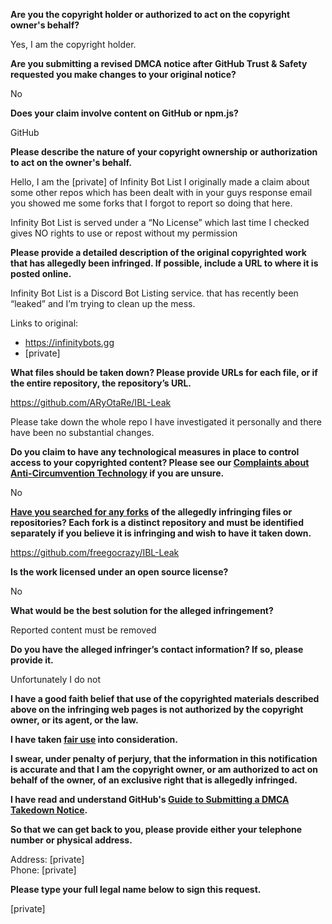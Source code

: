 **Are you the copyright holder or authorized to act on the copyright owner's behalf?**

Yes, I am the copyright holder.

**Are you submitting a revised DMCA notice after GitHub Trust & Safety requested you make changes to your original notice?**

No

**Does your claim involve content on GitHub or npm.js?**

GitHub

**Please describe the nature of your copyright ownership or authorization to act on the owner's behalf.**

Hello, I am the [private] of Infinity Bot List I originally made a claim about some other repos which has been dealt with in your guys response email you showed me some forks that I forgot to report so doing that here.

Infinity Bot List is served under a “No License” which last time I checked gives NO rights to use or repost without my permission

**Please provide a detailed description of the original copyrighted work that has allegedly been infringed. If possible, include a URL to where it is posted online.**

Infinity Bot List is a Discord Bot Listing service. that has recently been “leaked” and I’m trying to clean up the mess.

Links to original:

- https://infinitybots.gg  
- [private]

**What files should be taken down? Please provide URLs for each file, or if the entire repository, the repository’s URL.**

https://github.com/ARyOtaRe/IBL-Leak

Please take down the whole repo I have investigated it personally and there have been no substantial changes.

**Do you claim to have any technological measures in place to control access to your copyrighted content? Please see our <a href="https://docs.github.com/articles/guide-to-submitting-a-dmca-takedown-notice#complaints-about-anti-circumvention-technology">Complaints about Anti-Circumvention Technology</a> if you are unsure.**

No

**<a href="https://docs.github.com/articles/dmca-takedown-policy#b-what-about-forks-or-whats-a-fork">Have you searched for any forks</a> of the allegedly infringing files or repositories? Each fork is a distinct repository and must be identified separately if you believe it is infringing and wish to have it taken down.**

https://github.com/freegocrazy/IBL-Leak

**Is the work licensed under an open source license?**

No

**What would be the best solution for the alleged infringement?**

Reported content must be removed

**Do you have the alleged infringer’s contact information? If so, please provide it.**

Unfortunately I do not

**I have a good faith belief that use of the copyrighted materials described above on the infringing web pages is not authorized by the copyright owner, or its agent, or the law.**

**I have taken <a href="https://www.lumendatabase.org/topics/22">fair use</a> into consideration.**

**I swear, under penalty of perjury, that the information in this notification is accurate and that I am the copyright owner, or am authorized to act on behalf of the owner, of an exclusive right that is allegedly infringed.**

**I have read and understand GitHub's <a href="https://docs.github.com/articles/guide-to-submitting-a-dmca-takedown-notice/">Guide to Submitting a DMCA Takedown Notice</a>.**

**So that we can get back to you, please provide either your telephone number or physical address.**

Address: [private]  
Phone: [private]

**Please type your full legal name below to sign this request.**

[private]
